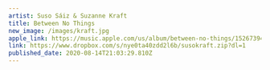 ```yaml
---
artist: Suso Sáiz & Suzanne Kraft
title: Between No Things
new_image: /images/kraft.jpg
apple_link: https://music.apple.com/us/album/between-no-things/1526739464
link: https://www.dropbox.com/s/nye0ta40zdd2l6b/susokraft.zip?dl=1
published_date: 2020-08-14T21:03:29.810Z
---
```

